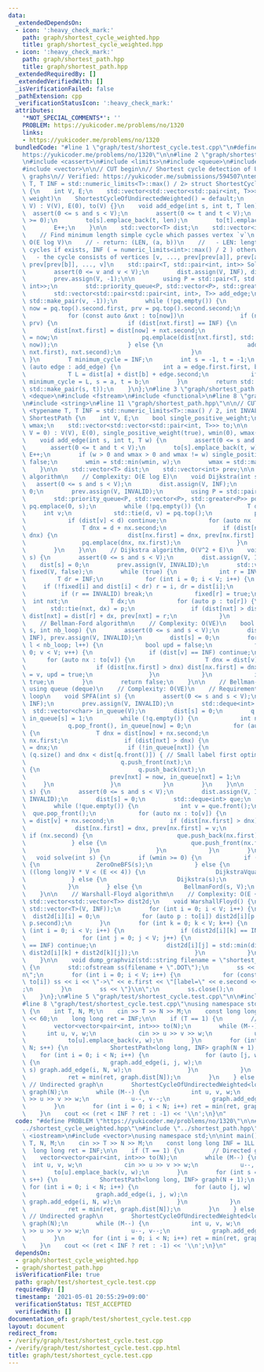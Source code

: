 ```yaml
---
data:
  _extendedDependsOn:
  - icon: ':heavy_check_mark:'
    path: graph/shortest_cycle_weighted.hpp
    title: graph/shortest_cycle_weighted.hpp
  - icon: ':heavy_check_mark:'
    path: graph/shortest_path.hpp
    title: graph/shortest_path.hpp
  _extendedRequiredBy: []
  _extendedVerifiedWith: []
  _isVerificationFailed: false
  _pathExtension: cpp
  _verificationStatusIcon: ':heavy_check_mark:'
  attributes:
    '*NOT_SPECIAL_COMMENTS*': ''
    PROBLEM: https://yukicoder.me/problems/no/1320
    links:
    - https://yukicoder.me/problems/no/1320
  bundledCode: "#line 1 \"graph/test/shortest_cycle.test.cpp\"\n#define PROBLEM \"\
    https://yukicoder.me/problems/no/1320\"\n\n#line 2 \"graph/shortest_cycle_weighted.hpp\"\
    \n#include <cassert>\n#include <limits>\n#include <queue>\n#include <utility>\n\
    #include <vector>\n\n// CUT begin\n// Shortest cycle detection of UNDIRECTED SIMPLE\
    \ graphs\n// Verified: https://yukicoder.me/submissions/594507\ntemplate <typename\
    \ T, T INF = std::numeric_limits<T>::max() / 2> struct ShortestCycleOfUndirectedWeighted\
    \ {\n    int V, E;\n    std::vector<std::vector<std::pair<int, T>>> to; // (nxt,\
    \ weight)\n    ShortestCycleOfUndirectedWeighted() = default;\n    ShortestCycleOfUndirectedWeighted(int\
    \ V) : V(V), E(0), to(V) {}\n    void add_edge(int s, int t, T len) {\n      \
    \  assert(0 <= s and s < V);\n        assert(0 <= t and t < V);\n        assert(len\
    \ >= 0);\n        to[s].emplace_back(t, len);\n        to[t].emplace_back(s, len);\n\
    \        E++;\n    }\n\n    std::vector<T> dist;\n    std::vector<int> prev;\n\
    \    // Find minimum length simple cycle which passes vertex `v`\n    // - Complexity:\
    \ O(E log V)\n    // - return: (LEN, (a, b))\n    //   - LEN: length of the shortest\
    \ cycles if exists, INF ( = numeric_limits<int>::max() / 2 ) otherwise.\n    //\
    \   - the cycle consists of vertices [v, ..., prev[prev[a]], prev[a], a, b, prev[b],\
    \ prev[prev[b]], ..., v]\n    std::pair<T, std::pair<int, int>> Solve(int v) {\n\
    \        assert(0 <= v and v < V);\n        dist.assign(V, INF), dist[v] = 0;\n\
    \        prev.assign(V, -1);\n\n        using P = std::pair<T, std::pair<int,\
    \ int>>;\n        std::priority_queue<P, std::vector<P>, std::greater<P>> pq;\n\
    \        std::vector<std::pair<std::pair<int, int>, T>> add_edge;\n\n        pq.emplace(0,\
    \ std::make_pair(v, -1));\n        while (!pq.empty()) {\n            const int\
    \ now = pq.top().second.first, prv = pq.top().second.second;\n            pq.pop();\n\
    \            for (const auto &nxt : to[now])\n                if (nxt.first !=\
    \ prv) {\n                    if (dist[nxt.first] == INF) {\n                \
    \        dist[nxt.first] = dist[now] + nxt.second;\n                        prev[nxt.first]\
    \ = now;\n                        pq.emplace(dist[nxt.first], std::make_pair(nxt.first,\
    \ now));\n                    } else {\n                        add_edge.emplace_back(std::make_pair(now,\
    \ nxt.first), nxt.second);\n                    }\n                }\n       \
    \ }\n        T minimum_cycle = INF;\n        int s = -1, t = -1;\n        for\
    \ (auto edge : add_edge) {\n            int a = edge.first.first, b = edge.first.second;\n\
    \            T L = dist[a] + dist[b] + edge.second;\n            if (L < minimum_cycle)\
    \ minimum_cycle = L, s = a, t = b;\n        }\n        return std::make_pair(minimum_cycle,\
    \ std::make_pair(s, t));\n    }\n};\n#line 3 \"graph/shortest_path.hpp\"\n#include\
    \ <deque>\n#include <fstream>\n#include <functional>\n#line 8 \"graph/shortest_path.hpp\"\
    \n#include <string>\n#line 11 \"graph/shortest_path.hpp\"\n\n// CUT begin\ntemplate\
    \ <typename T, T INF = std::numeric_limits<T>::max() / 2, int INVALID = -1> struct\
    \ ShortestPath {\n    int V, E;\n    bool single_positive_weight;\n    T wmin,\
    \ wmax;\n    std::vector<std::vector<std::pair<int, T>>> to;\n\n    ShortestPath(int\
    \ V = 0) : V(V), E(0), single_positive_weight(true), wmin(0), wmax(0), to(V) {}\n\
    \    void add_edge(int s, int t, T w) {\n        assert(0 <= s and s < V);\n \
    \       assert(0 <= t and t < V);\n        to[s].emplace_back(t, w);\n       \
    \ E++;\n        if (w > 0 and wmax > 0 and wmax != w) single_positive_weight =\
    \ false;\n        wmin = std::min(wmin, w);\n        wmax = std::max(wmax, w);\n\
    \    }\n\n    std::vector<T> dist;\n    std::vector<int> prev;\n\n    // Dijkstra\
    \ algorithm\n    // Complexity: O(E log E)\n    void Dijkstra(int s) {\n     \
    \   assert(0 <= s and s < V);\n        dist.assign(V, INF);\n        dist[s] =\
    \ 0;\n        prev.assign(V, INVALID);\n        using P = std::pair<T, int>;\n\
    \        std::priority_queue<P, std::vector<P>, std::greater<P>> pq;\n       \
    \ pq.emplace(0, s);\n        while (!pq.empty()) {\n            T d;\n       \
    \     int v;\n            std::tie(d, v) = pq.top();\n            pq.pop();\n\
    \            if (dist[v] < d) continue;\n            for (auto nx : to[v]) {\n\
    \                T dnx = d + nx.second;\n                if (dist[nx.first] >\
    \ dnx) {\n                    dist[nx.first] = dnx, prev[nx.first] = v;\n    \
    \                pq.emplace(dnx, nx.first);\n                }\n            }\n\
    \        }\n    }\n\n    // Dijkstra algorithm, O(V^2 + E)\n    void DijkstraVquad(int\
    \ s) {\n        assert(0 <= s and s < V);\n        dist.assign(V, INF);\n    \
    \    dist[s] = 0;\n        prev.assign(V, INVALID);\n        std::vector<char>\
    \ fixed(V, false);\n        while (true) {\n            int r = INVALID;\n   \
    \         T dr = INF;\n            for (int i = 0; i < V; i++) {\n           \
    \     if (!fixed[i] and dist[i] < dr) r = i, dr = dist[i];\n            }\n  \
    \          if (r == INVALID) break;\n            fixed[r] = true;\n          \
    \  int nxt;\n            T dx;\n            for (auto p : to[r]) {\n         \
    \       std::tie(nxt, dx) = p;\n                if (dist[nxt] > dist[r] + dx)\
    \ dist[nxt] = dist[r] + dx, prev[nxt] = r;\n            }\n        }\n    }\n\n\
    \    // Bellman-Ford algorithm\n    // Complexity: O(VE)\n    bool BellmanFord(int\
    \ s, int nb_loop) {\n        assert(0 <= s and s < V);\n        dist.assign(V,\
    \ INF), prev.assign(V, INVALID);\n        dist[s] = 0;\n        for (int l = 0;\
    \ l < nb_loop; l++) {\n            bool upd = false;\n            for (int v =\
    \ 0; v < V; v++) {\n                if (dist[v] == INF) continue;\n          \
    \      for (auto nx : to[v]) {\n                    T dnx = dist[v] + nx.second;\n\
    \                    if (dist[nx.first] > dnx) dist[nx.first] = dnx, prev[nx.first]\
    \ = v, upd = true;\n                }\n            }\n            if (!upd) return\
    \ true;\n        }\n        return false;\n    }\n\n    // Bellman-ford algorithm\
    \ using queue (deque)\n    // Complexity: O(VE)\n    // Requirement: no negative\
    \ loop\n    void SPFA(int s) {\n        assert(0 <= s and s < V);\n        dist.assign(V,\
    \ INF);\n        prev.assign(V, INVALID);\n        std::deque<int> q;\n      \
    \  std::vector<char> in_queue(V);\n        dist[s] = 0;\n        q.push_back(s),\
    \ in_queue[s] = 1;\n        while (!q.empty()) {\n            int now = q.front();\n\
    \            q.pop_front(), in_queue[now] = 0;\n            for (auto nx : to[now])\
    \ {\n                T dnx = dist[now] + nx.second;\n                int nxt =\
    \ nx.first;\n                if (dist[nxt] > dnx) {\n                    dist[nxt]\
    \ = dnx;\n                    if (!in_queue[nxt]) {\n                        if\
    \ (q.size() and dnx < dist[q.front()]) { // Small label first optimization\n \
    \                           q.push_front(nxt);\n                        } else\
    \ {\n                            q.push_back(nxt);\n                        }\n\
    \                        prev[nxt] = now, in_queue[nxt] = 1;\n               \
    \     }\n                }\n            }\n        }\n    }\n\n    void ZeroOneBFS(int\
    \ s) {\n        assert(0 <= s and s < V);\n        dist.assign(V, INF), prev.assign(V,\
    \ INVALID);\n        dist[s] = 0;\n        std::deque<int> que;\n        que.push_back(s);\n\
    \        while (!que.empty()) {\n            int v = que.front();\n          \
    \  que.pop_front();\n            for (auto nx : to[v]) {\n                T dnx\
    \ = dist[v] + nx.second;\n                if (dist[nx.first] > dnx) {\n      \
    \              dist[nx.first] = dnx, prev[nx.first] = v;\n                   \
    \ if (nx.second) {\n                        que.push_back(nx.first);\n       \
    \             } else {\n                        que.push_front(nx.first);\n  \
    \                  }\n                }\n            }\n        }\n    }\n\n \
    \   void solve(int s) {\n        if (wmin >= 0) {\n            if (single_positive_weight)\
    \ {\n                ZeroOneBFS(s);\n            } else {\n                if\
    \ ((long long)V * V < (E << 4)) {\n                    DijkstraVquad(s);\n   \
    \             } else {\n                    Dijkstra(s);\n                }\n\
    \            }\n        } else {\n            BellmanFord(s, V);\n        }\n\
    \    }\n\n    // Warshall-Floyd algorithm\n    // Complexity: O(E + V^3)\n   \
    \ std::vector<std::vector<T>> dist2d;\n    void WarshallFloyd() {\n        dist2d.assign(V,\
    \ std::vector<T>(V, INF));\n        for (int i = 0; i < V; i++) {\n          \
    \  dist2d[i][i] = 0;\n            for (auto p : to[i]) dist2d[i][p.first] = std::min(dist2d[i][p.first],\
    \ p.second);\n        }\n        for (int k = 0; k < V; k++) {\n            for\
    \ (int i = 0; i < V; i++) {\n                if (dist2d[i][k] == INF) continue;\n\
    \                for (int j = 0; j < V; j++) {\n                    if (dist2d[k][j]\
    \ == INF) continue;\n                    dist2d[i][j] = std::min(dist2d[i][j],\
    \ dist2d[i][k] + dist2d[k][j]);\n                }\n            }\n        }\n\
    \    }\n\n    void dump_graphviz(std::string filename = \"shortest_path\") const\
    \ {\n        std::ofstream ss(filename + \".DOT\");\n        ss << \"digraph{\\\
    n\";\n        for (int i = 0; i < V; i++) {\n            for (const auto &e :\
    \ to[i]) ss << i << \"->\" << e.first << \"[label=\" << e.second << \"];\\n\"\
    ;\n        }\n        ss << \"}\\n\";\n        ss.close();\n        return;\n\
    \    }\n};\n#line 5 \"graph/test/shortest_cycle.test.cpp\"\n\n#include <iostream>\n\
    #line 8 \"graph/test/shortest_cycle.test.cpp\"\nusing namespace std;\n\nint main()\
    \ {\n    int T, N, M;\n    cin >> T >> N >> M;\n    const long long INF = 1LL\
    \ << 60;\n    long long ret = INF;\n\n    if (T == 1) {\n        // Directed graph\n\
    \        vector<vector<pair<int, int>>> to(N);\n        while (M--) {\n      \
    \      int u, v, w;\n            cin >> u >> v >> w;\n            u--, v--;\n\
    \            to[u].emplace_back(v, w);\n        }\n        for (int s = 0; s <\
    \ N; s++) {\n            ShortestPath<long long, INF> graph(N + 1);\n        \
    \    for (int i = 0; i < N; i++) {\n                for (auto [j, w] : to[i])\
    \ {\n                    graph.add_edge(i, j, w);\n                    if (j ==\
    \ s) graph.add_edge(i, N, w);\n                }\n            }\n            graph.solve(s);\n\
    \            ret = min(ret, graph.dist[N]);\n        }\n    } else {\n       \
    \ // Undirected graph\n        ShortestCycleOfUndirectedWeighted<long long, INF>\
    \ graph(N);\n        while (M--) {\n            int u, v, w;\n            cin\
    \ >> u >> v >> w;\n            u--, v--;\n            graph.add_edge(u, v, w);\n\
    \        }\n        for (int i = 0; i < N; i++) ret = min(ret, graph.Solve(i).first);\n\
    \    }\n    cout << (ret < INF ? ret : -1) << '\\n';\n}\n"
  code: "#define PROBLEM \"https://yukicoder.me/problems/no/1320\"\n\n#include \"\
    ../shortest_cycle_weighted.hpp\"\n#include \"../shortest_path.hpp\"\n\n#include\
    \ <iostream>\n#include <vector>\nusing namespace std;\n\nint main() {\n    int\
    \ T, N, M;\n    cin >> T >> N >> M;\n    const long long INF = 1LL << 60;\n  \
    \  long long ret = INF;\n\n    if (T == 1) {\n        // Directed graph\n    \
    \    vector<vector<pair<int, int>>> to(N);\n        while (M--) {\n          \
    \  int u, v, w;\n            cin >> u >> v >> w;\n            u--, v--;\n    \
    \        to[u].emplace_back(v, w);\n        }\n        for (int s = 0; s < N;\
    \ s++) {\n            ShortestPath<long long, INF> graph(N + 1);\n           \
    \ for (int i = 0; i < N; i++) {\n                for (auto [j, w] : to[i]) {\n\
    \                    graph.add_edge(i, j, w);\n                    if (j == s)\
    \ graph.add_edge(i, N, w);\n                }\n            }\n            graph.solve(s);\n\
    \            ret = min(ret, graph.dist[N]);\n        }\n    } else {\n       \
    \ // Undirected graph\n        ShortestCycleOfUndirectedWeighted<long long, INF>\
    \ graph(N);\n        while (M--) {\n            int u, v, w;\n            cin\
    \ >> u >> v >> w;\n            u--, v--;\n            graph.add_edge(u, v, w);\n\
    \        }\n        for (int i = 0; i < N; i++) ret = min(ret, graph.Solve(i).first);\n\
    \    }\n    cout << (ret < INF ? ret : -1) << '\\n';\n}\n"
  dependsOn:
  - graph/shortest_cycle_weighted.hpp
  - graph/shortest_path.hpp
  isVerificationFile: true
  path: graph/test/shortest_cycle.test.cpp
  requiredBy: []
  timestamp: '2021-05-01 20:55:29+09:00'
  verificationStatus: TEST_ACCEPTED
  verifiedWith: []
documentation_of: graph/test/shortest_cycle.test.cpp
layout: document
redirect_from:
- /verify/graph/test/shortest_cycle.test.cpp
- /verify/graph/test/shortest_cycle.test.cpp.html
title: graph/test/shortest_cycle.test.cpp
---
```


